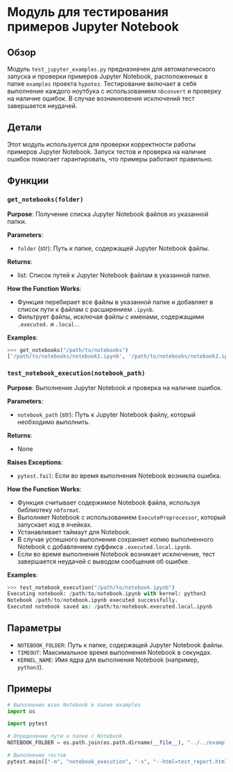# Модуль для тестирования примеров Jupyter Notebook

## Обзор

Модуль `test_jupyter_examples.py` предназначен для автоматического запуска и проверки примеров Jupyter Notebook, расположенных в папке `examples` проекта `hypotez`. Тестирование включает в себя выполнение каждого ноутбука с использованием `nbconvert` и проверку на наличие ошибок. В случае возникновения исключений тест завершается неудачей. 

## Детали

Этот модуль используется для проверки корректности работы примеров Jupyter Notebook. Запуск тестов  и проверка на наличие ошибок помогает гарантировать, что  примеры  работают правильно. 

## Функции

### `get_notebooks(folder)`

**Purpose**: Получение списка Jupyter Notebook файлов из указанной папки.

**Parameters**:
- `folder` (str): Путь к папке, содержащей Jupyter Notebook файлы.

**Returns**:
- list: Список путей к Jupyter Notebook файлам в указанной папке.

**How the Function Works**:
- Функция перебирает все файлы в указанной папке и добавляет в список пути к файлам с расширением `.ipynb`. 
- Фильтрует файлы, исключая файлы с именами, содержащими `.executed.` и `.local.`.

**Examples**:
```python
>>> get_notebooks("/path/to/notebooks")
['/path/to/notebooks/notebook1.ipynb', '/path/to/notebooks/notebook2.ipynb'] 
```

### `test_notebook_execution(notebook_path)`

**Purpose**: Выполнение Jupyter Notebook и проверка на наличие ошибок.

**Parameters**:
- `notebook_path` (str): Путь к Jupyter Notebook файлу, который необходимо выполнить.

**Returns**:
- None

**Raises Exceptions**:
- `pytest.fail`: Если во время выполнения Notebook возникла ошибка.

**How the Function Works**:
- Функция считывает содержимое Notebook файла, используя библиотеку `nbformat`.
- Выполняет Notebook с использованием `ExecutePreprocessor`, который запускает код в ячейках. 
- Устанавливает таймаут для Notebook.
- В случае успешного выполнения сохраняет копию выполненного Notebook с добавлением суффикса `.executed.local.ipynb`.
- Если во время выполнения Notebook возникает исключение, тест завершается неудачей с выводом сообщения об ошибке.

**Examples**:
```python
>>> test_notebook_execution("/path/to/notebook.ipynb")
Executing notebook: /path/to/notebook.ipynb with kernel: python3
Notebook /path/to/notebook.ipynb executed successfully.
Executed notebook saved as: /path/to/notebook.executed.local.ipynb
```

## Параметры

- `NOTEBOOK_FOLDER`: Путь к папке, содержащей Jupyter Notebook файлы.
- `TIMEOUT`: Максимальное время выполнения Notebook в секундах.
- `KERNEL_NAME`: Имя ядра для выполнения Notebook (например, `python3`).

## Примеры

```python
# Выполнение всех Notebook в папке examples
import os

import pytest

# Определение пути к папке с Notebook
NOTEBOOK_FOLDER = os.path.join(os.path.dirname(__file__), "../../examples/")

# Выполнение тестов
pytest.main(["-m", "notebook_execution", "-s", "--html=test_report.html"])
```